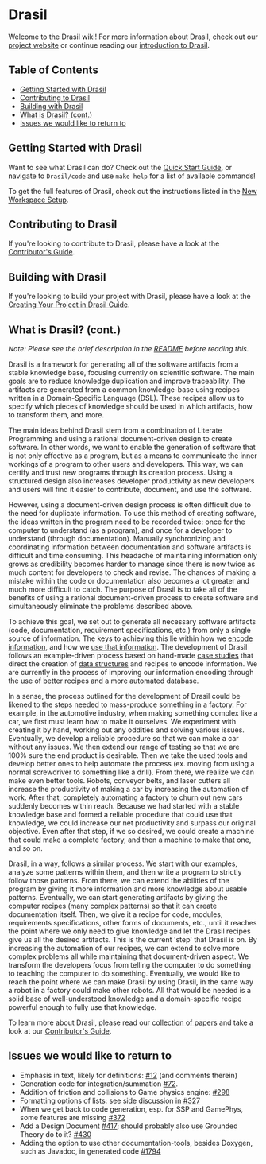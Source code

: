 # Drasil
Welcome to the Drasil wiki! For more information about Drasil, check out our [project website](https://jacquescarette.github.io/Drasil/) or continue reading our [introduction to Drasil](#what-is-drasil-cont).

## Table of Contents
- [Getting Started with Drasil](#getting-started-with-drasil)
- [Contributing to Drasil](#contributing-to-drasil)
- [Building with Drasil](#building-with-drasil)
- [What is Drasil? (cont.)](#what-is-drasil-cont)
- [Issues we would like to return to](#issues-we-would-like-to-return-to)

## Getting Started with Drasil
Want to see what Drasil can do? Check out the [Quick Start Guide](https://github.com/JacquesCarette/Drasil#quick-start), or navigate to `Drasil/code` and use `make help` for a list of available commands!

To get the full features of Drasil, check out the instructions listed in the [New Workspace Setup](New-Workspace-Setup).

## Contributing to Drasil
If you're looking to contribute to Drasil, please have a look at the [Contributor's Guide](https://github.com/JacquesCarette/Drasil/wiki/Contributor's-Guide).

## Building with Drasil
If you're looking to build your project with Drasil, please have a look at the [Creating Your Project in Drasil Guide](https://github.com/JacquesCarette/Drasil/wiki/Creating-Your-Project-in-Drasil).

<!-- TODO: At some point we should document the requirements for Drasil and its design. -->

## What is Drasil? (cont.)
*Note: Please see the brief description in the [README](https://github.com/JacquesCarette/Drasil) before reading this.*

Drasil is a framework for generating all of the software artifacts from a stable knowledge base, focusing currently on scientific software. The main goals are to reduce knowledge duplication and improve traceability. The artifacts are generated from a common knowledge-base using recipes written in a Domain-Specific Language (DSL). These recipes allow us to specify which pieces of knowledge should be used in which artifacts, how to transform them, and more.

The main ideas behind Drasil stem from a combination of Literate Programming and using a rational document-driven design to create software. In other words, we want to enable the generation of software that is not only effective as a program, but as a means to communicate the inner workings of a program to other users and developers. This way, we can certify and trust new programs through its creation process. Using a structured design also increases developer productivity as new developers and users will find it easier to contribute, document, and use the software.

However, using a document-driven design process is often difficult due to the need for duplicate information. To use this method of creating software, the ideas written in the program need to be recorded twice: once for the computer to understand (as a program), and once for a developer to understand (through documentation). Manually synchronizing and coordinating information between documentation and software artifacts is difficult and time consuming. This headache of maintaining information only grows as credibility becomes harder to manage since there is now twice as much content for developers to check and revise. The chances of making a mistake within the code or documentation also becomes a lot greater and much more difficult to catch. The purpose of Drasil is to take all of the benefits of using a rational document-driven process to create software and simultaneously eliminate the problems described above.

To achieve this goal, we set out to generate all necessary software artifacts (code, documentation, requirement specifications, etc.) from only a single source of information. The keys to achieving this lie within how we [encode information](Information-Encoding), and how we [use that information](Recipes). The development of Drasil follows an example-driven process based on hand-made [case studies](https://github.com/smiths/caseStudies) that direct the creation of [data structures](Chunks) and recipes to encode information. We are currently in the process of improving our information encoding through the use of better recipes and a more automated database.

In a sense, the process outlined for the development of Drasil could be likened to the steps needed to mass-produce something in a factory. For example, in the automotive industry, when making something complex like a car, we first must learn how to make it ourselves. We experiment with creating it by hand, working out any oddities and solving various issues. Eventually, we develop a reliable procedure so that we can make a car without any issues. We then extend our range of testing so that we are 100% sure the end product is desirable. Then we take the used tools and develop better ones to help automate the process (ex. moving from using a normal screwdriver to something like a drill). From there, we realize we can make even better tools. Robots, conveyor belts, and laser cutters all increase the productivity of making a car by increasing the automation of work. After that, completely automating a factory to churn out new cars suddenly becomes within reach. Because we had started with a stable knowledge base and formed a reliable procedure that could use that knowledge, we could increase our net productivity and surpass our original objective. Even after that step, if we so desired, we could create a machine that could make a complete factory, and then a machine to make that one, and so on. 

Drasil, in a way, follows a similar process. We start with our examples, analyze some patterns within them, and then write a program to strictly follow those patterns. From there, we can extend the abilities of the program by giving it more information and more knowledge about usable patterns. Eventually, we can start generating artifacts by giving the computer recipes (many complex patterns) so that it can create documentation itself. Then, we give it a recipe for code, modules, requirements specifications, other forms of documents, etc., until it reaches the point where we only need to give knowledge and let the Drasil recipes give us all the desired artifacts. This is the current 'step' that Drasil is on. By increasing the automation of our recipes, we can extend to solve more complex problems all while maintaining that document-driven aspect. We transform the developers focus from telling the computer to do something to teaching the computer to do something. Eventually, we would like to reach the point where we can make Drasil by using Drasil, in the same way a robot in a factory could make other robots. All that would be needed is a solid base of well-understood knowledge and a domain-specific recipe powerful enough to fully use that knowledge.

To learn more about Drasil, please read our [collection of papers](Drasil-Papers-and-Documents) and take a look at our [Contributor's Guide](Contributor's-Guide).

## Issues we would like to return to

- Emphasis in text, likely for definitions: [#12](../issues/12) (and comments therein)
- Generation code for integration/summation [#72](../issues/72).
- Addition of friction and collisions to Game physics engine: [#298](../issues/298)
- Formatting options of lists: see side discussion in [#327](../issues/327)
- When we get back to code generation, esp. for SSP and GamePhys, some features are missing [#372](../issues/372)
- Add a Design Document [#417](../issues/417); should probably also use Grounded Theory do to it? [#430](../issues/430)
- Adding the option to use other documentation-tools, besides Doxygen, such as Javadoc, in generated code [#1794](../issues/1794)